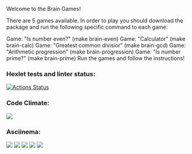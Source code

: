 Welcome to the Brain Games!

There are 5 games available. In order to play you should download the package and run the following specific command to each game:

Game: "Is number even?" (make brain-even)
Game: "Calculator" (make brain-calc)
Game: "Greatest common divisior" (make brain-gcd)
Game: "Arithmetic progression" (make brain-progression)
Game: "Is number prime?" (make brain-prime)
Run the games and follow the instructions!

### Hexlet tests and linter status:
[![Actions Status](https://github.com/irinaPilkova/python-project-lvl1/workflows/hexlet-check/badge.svg)](https://github.com/irinaPilkova/python-project-lvl1/actions)

### Code Climate:
<a href="https://codeclimate.com/github/irinaPilkova/python-project-lvl1/maintainability"><img src="https://api.codeclimate.com/v1/badges/43561ada62a82e93237d/maintainability" /></a>

### Asciinema:
<a href="https://asciinema.org/a/aofucuGEIdlBza4dZvBYdsYDD" target="_blank"><img src="https://asciinema.org/a/aofucuGEIdlBza4dZvBYdsYDD.svg" /></a>
<a href="https://asciinema.org/a/GH1aDVWXVgFEKhpMDoo9UwALS" target="_blank"><img src="https://asciinema.org/a/GH1aDVWXVgFEKhpMDoo9UwALS.svg" /></a>
<a href="https://asciinema.org/a/d0dvlwGrOfdL0PSEeN6PkIhHI" target="_blank"><img src="https://asciinema.org/a/d0dvlwGrOfdL0PSEeN6PkIhHI.svg" /></a>
<a href="https://asciinema.org/a/xVHx1mcqWvm5Rr985S4Oosmq0" target="_blank"><img src="https://asciinema.org/a/xVHx1mcqWvm5Rr985S4Oosmq0.svg" /></a>
<a href="https://asciinema.org/a/NY5GqXFWPgsQ5GqbzWrtmrlJf" target="_blank"><img src="https://asciinema.org/a/NY5GqXFWPgsQ5GqbzWrtmrlJf.svg" /></a>
